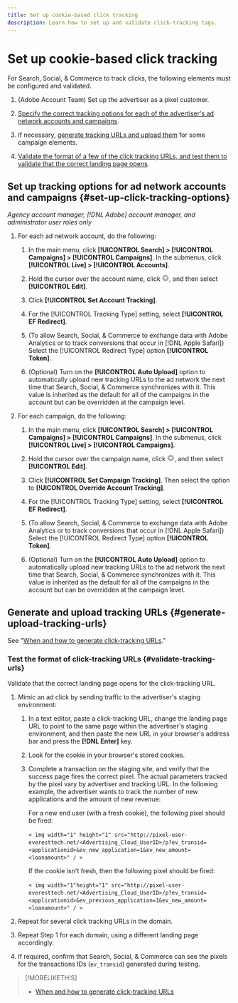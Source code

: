 ```yaml
---
title: Set up cookie-based click tracking
description: Learn how to set up and validate click-tracking tags.
---
```

# Set up cookie-based click tracking

For Search, Social, & Commerce to track clicks, the following elements must be configured and validated.

1. (Adobe Account Team) Set up the advertiser as a pixel customer.

1. [Specify the correct tracking options for each of the advertiser's ad network accounts and campaigns](#set-up-click-tracking-options).

1. If necessary, [generate tracking URLs and upload them](#generate-upload-tracking-urls) for some campaign elements.

1. [Validate the format of a few of the click tracking URLs, and test them to validate that the correct landing page opens](#validate-tracking-urls).

## Set up tracking options for ad network accounts and campaigns {#set-up-click-tracking-options}

*Agency account manager, [!DNL Adobe] account manager, and administrator user roles only*

1. For each ad network account, do the following:

   1. In the main menu, click **[!UICONTROL Search] > [!UICONTROL Campaigns] > [!UICONTROL Campaigns]**. In the submenus, click **[!UICONTROL Live] > [!UICONTROL Accounts]**.
   
   1. Hold the cursor over the account name, click ![Menu icon](/help/search-social-commerce/assets/arrow-dropdown-menu.png "Menu icon"), and then select **[!UICONTROL Edit]**.
   
   1. Click **[!UICONTROL Set Account Tracking]**.
   
   1. For the [!UICONTROL Tracking Type] setting, select **[!UICONTROL EF Redirect]**.
   
   1. (To allow Search, Social, & Commerce to exchange data with Adobe Analytics or to track conversions that occur in [!DNL Apple Safari]) Select the [!UICONTROL Redirect Type] option **[!UICONTROL Token]**.
   
   1. (Optional) Turn on the **[!UICONTROL Auto Upload]** option to automatically upload new tracking URLs to the ad network the next time that Search, Social, & Commerce synchronizes with it. This value is inherited as the default for all of the campaigns in the account but can be overridden at the campaign level.

1. For each campaign, do the following:

   1. In the main menu, click **[!UICONTROL Search] > [!UICONTROL Campaigns] > [!UICONTROL Campaigns]**. In the submenus, click **[!UICONTROL Live] > [!UICONTROL Campaigns]**.
   
   1. Hold the cursor over the campaign name, click ![Menu icon](/help/search-social-commerce/assets/arrow-dropdown-menu.png "Menu icon"), and then select **[!UICONTROL Edit]**.
   
   1. Click **[!UICONTROL Set Campaign Tracking]**. Then select the option to **[!UICONTROL Override Account Tracking]**.
   
   1. For the [!UICONTROL Tracking Type] setting, select **[!UICONTROL EF Redirect]**.
   
   1. (To allow Search, Social, & Commerce to exchange data with Adobe Analytics or to track conversions that occur in [!DNL Apple Safari]) Select the [!UICONTROL Redirect Type] option **[!UICONTROL Token]**.
   
   1. (Optional) Turn on the **[!UICONTROL Auto Upload]** option to automatically upload new tracking URLs to the ad network the next time that Search, Social, & Commerce synchronizes with it. This value is inherited as the default for all of the campaigns in the account but can be overridden at the campaign level.

## Generate and upload tracking URLs {#generate-upload-tracking-urls}

See "[When and how to generate click-tracking URLs](/help/search-social-commerce/tracking/click-tracking-ways-to-generate.md)."

### Test the format of click-tracking URLs {#validate-tracking-urls}

Validate that the correct landing page opens for the click-tracking URL.

1. Mimic an ad click by sending traffic to the advertiser's staging environment:

   1. In a text editor, paste a click-tracking URL, change the landing page URL to point to the same page within the advertiser's staging environment, and then paste the new URL in your browser's address bar and press the **[!DNL Enter]** key.
   
   1. Look for the cookie in your browser's stored cookies.
   
   1. Complete a transaction on the staging site, and verify that the success page fires the correct pixel. The actual parameters tracked by the pixel vary by advertiser and tracking URL. In the following example, the advertiser wants to track the number of new applications and the amount of new revenue:
   
      For a new end user (with a fresh cookie), the following pixel should be fired:
      
      `< img width="1" height="1" src="http://pixel-user-everesttech.net/<Advertising_Cloud_UserID>/p?ev_transid=<applicationid>&ev_new_application=1&ev_new_amount=<loanamount>" / >`
      
      If the cookie isn't fresh, then the following pixel should be fired:
      
      `< img width="1"height="1" src="http://pixel-user-everesttech.net/<Advertising_Cloud_UserID>/p?ev_transid=<applicationid>&ev_previous_application=1&ev_new_amount=<loanamount>" / >`


  1. Repeat for several click tracking URLs in the domain.

1. Repeat Step 1 for each domain, using a different landing page accordingly.

1. If required, confirm that Search, Social, & Commerce can see the pixels for the transactions IDs (`ev_transid`) generated during testing.

>[!MORELIKETHIS]
>
>* [When and how to generate click-tracking URLs](/help/search-social-commerce/tracking/click-tracking-ways-to-generate.md)
